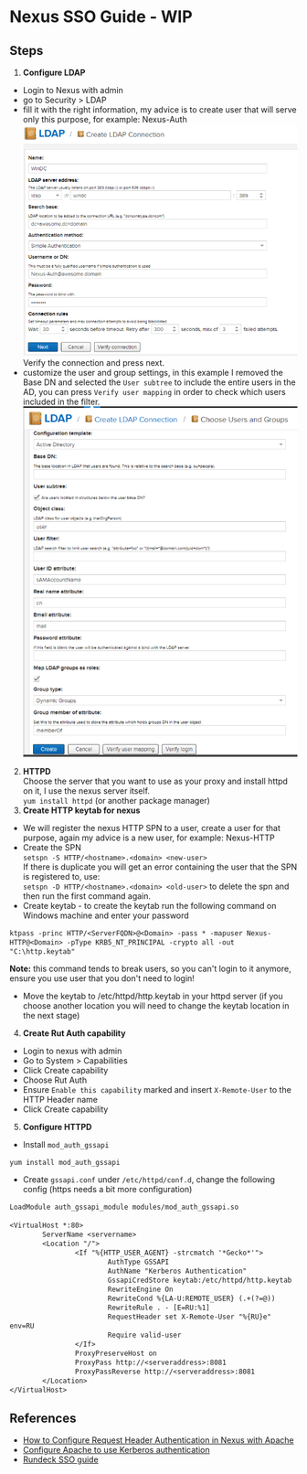 # Nexus SSO Guide - WIP

## Steps
1. **Configure LDAP**  
- Login to Nexus with admin
- go to Security > LDAP
- fill it with the right information, my advice is to create user that will serve only this purpose, for example: Nexus-Auth  
![Creating LDAP connection](img/ldap.PNG?raw=true "Creating LDAP connection")  
Verify the connection and press next.  
- customize the user and group settings, in this example I removed the Base DN and selected the `User subtree` to include the entire users in the AD, you can press `Verify user mapping` in order to check which users included in the filter.  
![LDAP user and group settings](img/ldap2.png?raw=true "LDAP user and group settings")
2. **HTTPD**  
Choose the server that you want to use as your proxy and install httpd on it, I use the nexus server itself.  
`yum install httpd` (or another package manager)
3. **Create HTTP keytab for nexus**
- We will register the nexus HTTP SPN to a user, create a user for that purpose, again my advice is a new user, for example: Nexus-HTTP
- Create the SPN  
`setspn -S HTTP/<hostname>.<domain> <new-user>`  
If there is duplicate you will get an error containing the user that the SPN is registered to, use:  
`setspn -D HTTP/<hostname>.<domain> <old-user>` to delete the spn and then run the first command again.
- Create keytab - to create the keytab run the following command on Windows machine and enter your password
```
ktpass -princ HTTP/<ServerFQDN>@<Domain> -pass * -mapuser Nexus-HTTP@<Domain> -pType KRB5_NT_PRINCIPAL -crypto all -out "C:\http.keytab"
```
**Note:** this command tends to break users, so you can't login to it anymore, ensure you use user that you don't need to login!
- Move the keytab to /etc/httpd/http.keytab in your httpd server (if you choose another location you will need to change the keytab location in the next stage)
4. **Create Rut Auth capability**
- Login to nexus with admin
- Go to System > Capabilities
- Click Create capability
- Choose Rut Auth
- Ensure `Enable this capability` marked and insert `X-Remote-User` to the HTTP Header name
- Click Create capability
5. **Configure HTTPD**  
- Install `mod_auth_gssapi`  
```
yum install mod_auth_gssapi
```
- Create `gssapi.conf` under `/etc/httpd/conf.d`, change the following config (https needs a bit more configuration)
```
LoadModule auth_gssapi_module modules/mod_auth_gssapi.so

<VirtualHost *:80>
        ServerName <servername>
        <Location "/">
                <If "%{HTTP_USER_AGENT} -strcmatch '*Gecko*'">
                        AuthType GSSAPI
                        AuthName "Kerberos Authentication"
                        GssapiCredStore keytab:/etc/httpd/http.keytab
                        RewriteEngine On
                        RewriteCond %{LA-U:REMOTE_USER} (.+(?=@))
                        RewriteRule . - [E=RU:%1]
                        RequestHeader set X-Remote-User "%{RU}e" env=RU
                        Require valid-user
                </If>
                ProxyPreserveHost on
                ProxyPass http://<serveraddress>:8081
                ProxyPassReverse http://<serveraddress>:8081
        </Location>
</VirtualHost>

```

  
## References
- [How to Configure Request Header Authentication in Nexus with Apache](https://support.sonatype.com/hc/en-us/articles/214942368-How-to-Configure-Request-Header-Authentication-in-Nexus-with-Apache)
- [Configure Apache to use Kerberos authentication](http://www.microhowto.info/howto/configure_apache_to_use_kerberos_authentication.html)
- [Rundeck SSO guide](https://github.com/genadipost/rundeck-sso-guide)
